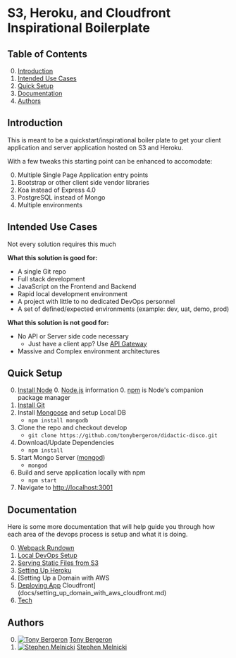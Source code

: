# S3, Heroku, and Cloudfront Inspirational Boilerplate

## Table of Contents
0. [Introduction](#introduction)
0. [Intended Use Cases](#use-cases)
0. [Quick Setup](#quick-setup)
0. [Documentation](#documentation)
0. [Authors](#authors)


## <a name="introduction"></a> Introduction
This is meant to be a quickstart/inspirational boiler plate to get your client application and server application hosted on S3 and Heroku.  

With a few tweaks this starting point can be enhanced to accomodate:

0. Multiple Single Page Application entry points
0. Bootstrap or other client side vendor libraries
0. Koa instead of Express 4.0
0. PostgreSQL instead of Mongo
0. Multiple environments

## <a name="use-cases"></a> Intended Use Cases
Not every solution requires this much

**What this solution is good for:**

* A single Git repo
* Full stack development
* JavaScript on the Frontend and Backend
* Rapid local development environment
* A project with little to no dedicated DevOps personnel
* A set of defined/expected environments (example: dev, uat, demo, prod)

**What this solution is not good for:**

* No API or Server side code necessary
	* Just have a client app? Use [API Gateway](https://aws.amazon.com/api-gateway/)
* Massive and Complex environment architectures


## <a name="quick-setup"></a> Quick Setup
0. [Install Node]
	0. [Node.js] information
	0. [npm] is Node's companion package manager
0. [Install Git]
0. Install [Mongoose] and setup Local DB
	* `npm install mongodb`
0. Clone the repo and checkout develop
	* `git clone https://github.com/tonybergeron/didactic-disco.git`
0. Download/Update Dependencies
	* `npm install`
0. Start Mongo Server ([mongod])
	* `mongod`
0. Build and serve application locally with npm
	* `npm start`
0. Navigate to [http://localhost:3001](http://localhost:3001)


## <a name="documentation"></a> Documentation
Here is some more documentation that will help guide you through how each area of the devops process is setup and what it is doing.

0. [Webpack Rundown](docs/webpack.md)
0. [Local DevOps Setup](docs/local_devops_setup.md)
0. [Serving Static Files from S3](docs/serving_static_files_from_s3.md)
0. [Setting Up Heroku](docs/setting_up_heroku.md)
0. [Setting Up a Domain with AWS
0. [Deploying App](docs/deploying_app.md) Cloudfront](docs/setting_up_domain_with_aws_cloudfront.md)
0. [Tech](docs/tech.md)


## <a name="authors"></a> Authors
0. [![Tony Bergeron](https://avatars1.githubusercontent.com/u/3194800?s=100 "Tony Bergeron")](https://github.com/tonybergeron) [Tony Bergeron](https://github.com/tonybergeron)
0. [![Stephen Melnicki](https://avatars0.githubusercontent.com/u/1424885?s=100 "Stephen Melnicki")](https://github.com/smelnicki) [Stephen Melnicki](https://github.com/smelnicki)


[Install Node]: https://github.com/joyent/node/wiki/installation
[Node.js]: https://nodejs.org
[npm]: https://www.npmjs.com
[Mongoose]: http://mongoosejs.com/
[mongod]: https://docs.mongodb.com/manual/reference/program/mongod/
[Install Git]: https://git-scm.com/book/en/v2/Getting-Started-Installing-Git
